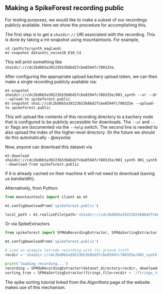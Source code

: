 ## Making a SpikeForest recording public

For testing purposes, we would like to make a subset of our recordings
publicly available. Here we show the procedure for accomplishing this.

The first step is to get a `sha1dir://` URI associated with the recording. This is done
by taking a mt-snapshot using mountaintools. For example,

```
cd /path/to/synth_maglandc
mt-snapshot datasets_noise10_K10_C4
```

This will print something like `sha1dir://cdc2bd6b5a39223b53b8bd2fcbe8594fc780325e`.

After configuring the appropriate upload kachery upload token, we can then make
a single recording publicly available via:

```
mt-snapshot sha1dir://cdc2bd6b5a39223b53b8bd2fcbe8594fc780325e/001_synth --ur --dr --upload-to spikeforest.public
mt-snapshot sha1://cdc2bd6b5a39223b53b8bd2fcbe8594fc780325e --upload-to spikeforest.public
```

This will upload the contents of this recording directory to a kachery node that
is configured to be publicly accessible for downloads. The `--ur` and `--dr`
flags are documented via the `--help` switch. The second line is needed to also
upload the index of the higher-level directory. (In the future we should do this
automatically - @wysota)

Now, anyone can download this dataset via

```
mt-download sha1dir://cdc2bd6b5a39223b53b8bd2fcbe8594fc780325e/001_synth 001_synth --download-from spikeforest.public
```

If it is already cached on their machine it will not need to download (saving us
bandwidth).

Alternatively, from Python:

```python
from mountaintools import client as mt

mt.configDownloadFrom('spikeforest.public')

local_path = mt.realizeFile(path='sha1dir://cdc2bd6b5a39223b53b8bd2fcbe8594fc780325e/001_synth/raw.mda')
```

Or via SpikeExtractors

```python
from spikeforest import SFMdaRecordingExtractor, SFMdaSortingExtractor

mt.configDownloadFrom('spikeforest.public')

# Load an example tetrode recording with its ground truth
recdir = 'sha1dir://cdc2bd6b5a39223b53b8bd2fcbe8594fc780325e/001_synth'

print('loading recording...')
recording = SFMdaRecordingExtractor(dataset_directory=recdir, download=True)
sorting_true = SFMdaSortingExtractor(firings_file=recdir + '/firings_true.mda')
```

The spike sorting tutorial linked from the Algorithms page of the website makes
use of this mechanism.



